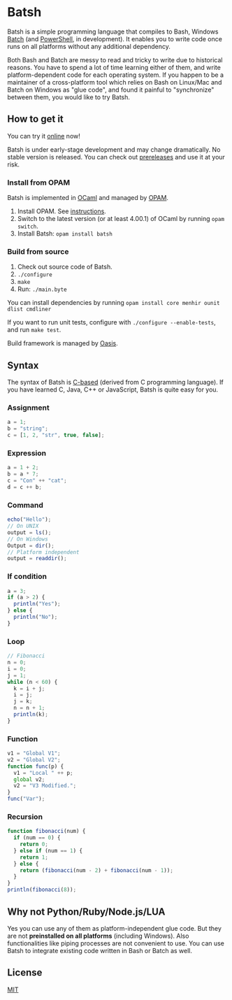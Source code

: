 # Batsh

Batsh is a simple programming language that compiles to Bash, Windows [Batch](http://www.microsoft.com/resources/documentation/windows/xp/all/proddocs/en-us/batch.mspx) (and [PowerShell](http://technet.microsoft.com/en-us/scriptcenter/powershell.aspx), in development).
It enables you to write code once runs on all platforms without any additional dependency.

Both Bash and Batch are messy to read and tricky to write due to historical reasons.
You have to spend a lot of time learning either of them, and write platform-dependent code for each operating system.
If you happen to be a maintainer of a cross-platform tool which relies on Bash on Linux/Mac and Batch on Windows as "glue code", and found it painful to "synchronize" between them, you would like to try Batsh.

## How to get it

You can try it [online](http://batsh.byvoid.com/) now!

Batsh is under early-stage development and may change dramatically. No stable version is released. You can check out [prereleases](https://github.com/BYVoid/Batsh/releases) and use it at your risk.

### Install from OPAM

Batsh is implemented in [OCaml](http://caml.inria.fr/ocaml/) and managed by [OPAM](http://opam.ocaml.org/pkg/batsh/0.0.3/).

1. Install OPAM. See [instructions](http://opam.ocaml.org/doc/Quick_Install.html).
2. Switch to the latest version (or at least 4.00.1) of OCaml by running `opam switch`.
3. Install Batsh: `opam install batsh`

### Build from source

1. Check out source code of Batsh.
2. `./configure`
3. `make`
4. Run: `./main.byte`

You can install dependencies by running `opam install core menhir ounit dlist cmdliner`

If you want to run unit tests, configure with `./configure --enable-tests`, and run `make test`.

Build framework is managed by [Oasis](http://oasis.forge.ocamlcore.org/).

## Syntax

The syntax of Batsh is [C-based](https://en.wikipedia.org/wiki/List_of_C-based_programming_languages) (derived from C programming language).
If you have learned C, Java, C++ or JavaScript, Batsh is quite easy for you.

### Assignment

```javascript
a = 1;
b = "string";
c = [1, 2, "str", true, false];
```

### Expression

```javascript
a = 1 + 2;
b = a * 7;
c = "Con" ++ "cat";
d = c ++ b;
```

### Command

```javascript
echo("Hello");
// On UNIX
output = ls();
// On Windows
Output = dir();
// Platform independent
output = readdir();
```

### If condition

```javascript
a = 3;
if (a > 2) {
  println("Yes");
} else {
  println("No");
}
```

### Loop

```javascript
// Fibonacci
n = 0;
i = 0;
j = 1;
while (n < 60) {
  k = i + j;
  i = j;
  j = k;
  n = n + 1;
  println(k);
}
```

### Function

```javascript
v1 = "Global V1";
v2 = "Global V2";
function func(p) {
  v1 = "Local " ++ p;
  global v2;
  v2 = "V3 Modified.";
}
func("Var");
```

### Recursion

```javascript
function fibonacci(num) {
  if (num == 0) {
    return 0;
  } else if (num == 1) {
    return 1;
  } else {
    return (fibonacci(num - 2) + fibonacci(num - 1));
  }
}
println(fibonacci(8));
```

## Why not Python/Ruby/Node.js/LUA

Yes you can use any of them as platform-independent glue code.
But they are not **preinstalled on all platforms** (including Windows). Also functionalities like piping processes are not convenient to use. You can use Batsh to integrate existing code written in Bash or Batch as well.

## License

[MIT](http://opensource.org/licenses/MIT)
